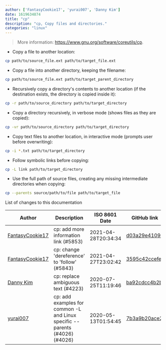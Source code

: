 ```yaml
---
author: ['FantasyCookie17', 'yurai007', 'Danny Kim']
date: 1619634874
title: "cp"
description: "cp, Copy files and directories."
categories: "linux"
---
```

> More information: <https://www.gnu.org/software/coreutils/cp>.

- Copy a file to another location:

```bash
cp path/to/source_file.ext path/to/target_file.ext
```

- Copy a file into another directory, keeping the filename:

```bash
cp path/to/source_file.ext path/to/target_parent_directory
```

- Recursively copy a directory's contents to another location (if the destination exists, the directory is copied inside it):

```bash
cp -r path/to/source_directory path/to/target_directory
```

- Copy a directory recursively, in verbose mode (shows files as they are copied):

```bash
cp -vr path/to/source_directory path/to/target_directory
```

- Copy text files to another location, in interactive mode (prompts user before overwriting):

```bash
cp -i *.txt path/to/target_directory
```

- Follow symbolic links before copying:

```bash
cp -L link path/to/target_directory
```

- Use the full path of source files, creating any missing intermediate directories when copying:

```bash
cp --parents source/path/to/file path/to/target_file
```
List of changes to this documentation


Author | Description | ISO 8601 Date | GitHub link
------|-----|-----|-----
[FantasyCookie17](mailto:fantasycookie17@artemislena.eu) | cp: add more information link (#5853) | 2021-04-28T20:34:34 | [d03a29e4109e](https://github.com/tldr-pages/tldr/commit/d03a29e4109ee52e0a30835124691d6f8f187346)
[FantasyCookie17](mailto:fantasycookie17@artemislena.eu) | cp: change 'dereference' to 'follow' (#5843) | 2021-04-27T23:02:42 | [3595c42ccefe](https://github.com/tldr-pages/tldr/commit/3595c42ccefe16488cee36507de3ebd62365addf)
[Danny Kim](mailto:DanielKim1@users.noreply.github.com) | cp: replace ambiguous text (#4223) | 2020-07-25T11:19:46 | [ba92cdcc4b2b](https://github.com/tldr-pages/tldr/commit/ba92cdcc4b2b19da23ee7e9c9d581fb8d36bb127)
[yurai007](mailto:dawid_jurek@vp.pl) | cp: add examples for common -L and Linux specific --parents (#4026) (#4026) | 2020-05-13T01:54:45 | [7b3a9b20ace2](https://github.com/tldr-pages/tldr/commit/7b3a9b20ace2f2d19cf610c932bafc056c879fb4)

